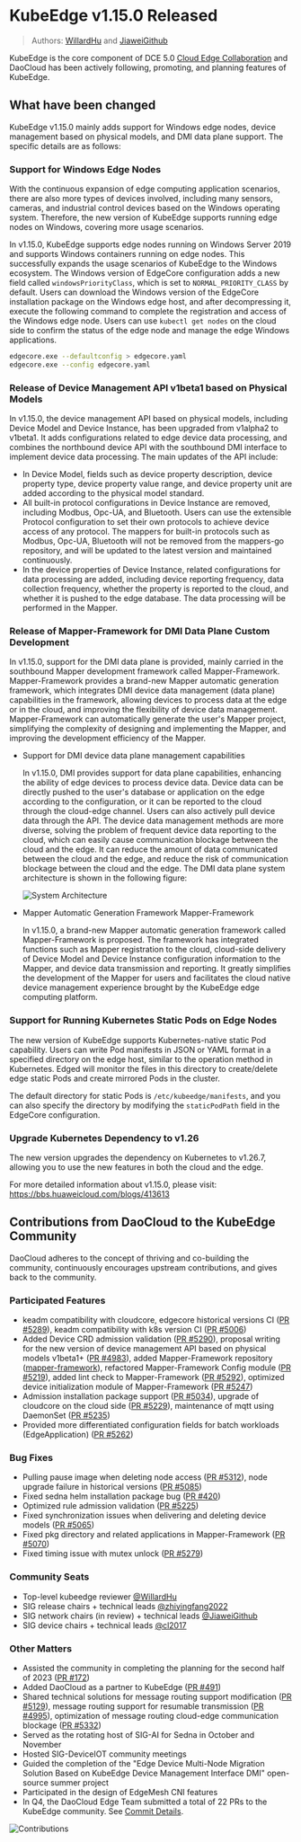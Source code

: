 # KubeEdge v1.15.0 Released

> Authors: [WillardHu](https://github.com/WillardHu) and [JiaweiGithub](https://github.com/JiaweiGithub)

KubeEdge is the core component of DCE 5.0 [Cloud Edge Collaboration](../kant/intro/index.md)
and DaoCloud has been actively following, promoting, and planning features of KubeEdge.

## What have been changed

KubeEdge v1.15.0 mainly adds support for Windows edge nodes, device management based on physical models, and DMI data plane support. The specific details are as follows:

### Support for Windows Edge Nodes

With the continuous expansion of edge computing application scenarios, there are also more types of devices involved, including many sensors, cameras, and industrial control devices based on the Windows operating system. Therefore, the new version of KubeEdge supports running edge nodes on Windows, covering more usage scenarios.

In v1.15.0, KubeEdge supports edge nodes running on Windows Server 2019 and supports Windows containers running on edge nodes. This successfully expands the usage scenarios of KubeEdge to the Windows ecosystem. The Windows version of EdgeCore configuration adds a new field called `windowsPriorityClass`, which is set to `NORMAL_PRIORITY_CLASS` by default. Users can download the Windows version of the EdgeCore installation package on the Windows edge host, and after decompressing it, execute the following command to complete the registration and access of the Windows edge node. Users can use `kubectl get nodes` on the cloud side to confirm the status of the edge node and manage the edge Windows applications.

```sh
edgecore.exe --defaultconfig > edgecore.yaml
edgecore.exe --config edgecore.yaml
```

### Release of Device Management API v1beta1 based on Physical Models

In v1.15.0, the device management API based on physical models, including Device Model and Device Instance, has been upgraded from v1alpha2 to v1beta1. It adds configurations related to edge device data processing, and combines the northbound device API with the southbound DMI interface to implement device data processing. The main updates of the API include:

- In Device Model, fields such as device property description, device property type, device property
  value range, and device property unit are added according to the physical model standard.
- All built-in protocol configurations in Device Instance are removed, including Modbus, Opc-UA, and Bluetooth.
  Users can use the extensible Protocol configuration to set their own protocols to achieve device access of
  any protocol. The mappers for built-in protocols such as Modbus, Opc-UA, Bluetooth will not be removed from
  the mappers-go repository, and will be updated to the latest version and maintained continuously.
- In the device properties of Device Instance, related configurations for data processing are added, including
  device reporting frequency, data collection frequency, whether the property is reported to the cloud, and
  whether it is pushed to the edge database. The data processing will be performed in the Mapper.

### Release of Mapper-Framework for DMI Data Plane Custom Development

In v1.15.0, support for the DMI data plane is provided, mainly carried in the southbound Mapper development framework called Mapper-Framework. Mapper-Framework provides a brand-new Mapper automatic generation framework, which integrates DMI device data management (data plane) capabilities in the framework, allowing devices to process data at the edge or in the cloud, and improving the flexibility of device data management. Mapper-Framework can automatically generate the user's Mapper project, simplifying the complexity of designing and implementing the Mapper, and improving the development efficiency of the Mapper.

- Support for DMI device data plane management capabilities

    In v1.15.0, DMI provides support for data plane capabilities, enhancing the ability of edge devices
    to process device data. Device data can be directly pushed to the user's database or application on the edge
    according to the configuration, or it can be reported to the cloud through the cloud-edge channel. Users can
    also actively pull device data through the API. The device data management methods are more diverse, solving
    the problem of frequent device data reporting to the cloud, which can easily cause communication blockage
    between the cloud and the edge. It can reduce the amount of data communicated between the cloud and the edge,
    and reduce the risk of communication blockage between the cloud and the edge. The DMI data plane system
    architecture is shown in the following figure:

    ![System Architecture](./images/edge01.png)

- Mapper Automatic Generation Framework Mapper-Framework

    In v1.15.0, a brand-new Mapper automatic generation framework called Mapper-Framework is proposed.
    The framework has integrated functions such as Mapper registration to the cloud, cloud-side delivery of
    Device Model and Device Instance configuration information to the Mapper, and device data transmission
    and reporting. It greatly simplifies the development of the Mapper for users and facilitates the
    cloud native device management experience brought by the KubeEdge edge computing platform.

### Support for Running Kubernetes Static Pods on Edge Nodes

The new version of KubeEdge supports Kubernetes-native static Pod capability. Users can write Pod manifests
in JSON or YAML format in a specified directory on the edge host, similar to the operation method in Kubernetes.
Edged will monitor the files in this directory to create/delete edge static Pods and create mirrored Pods in the cluster.

The default directory for static Pods is `/etc/kubeedge/manifests`, and you can also specify
the directory by modifying the `staticPodPath` field in the EdgeCore configuration.

### Upgrade Kubernetes Dependency to v1.26

The new version upgrades the dependency on Kubernetes to v1.26.7, allowing you to use the new features in both the cloud and the edge.

For more detailed information about v1.15.0, please visit: https://bbs.huaweicloud.com/blogs/413613

## Contributions from DaoCloud to the KubeEdge Community

DaoCloud adheres to the concept of thriving and co-building the community, continuously encourages upstream contributions, and gives back to the community.

### Participated Features

- keadm compatibility with cloudcore, edgecore historical versions CI ([PR #5289](https://github.com/kubeedge/kubeedge/pull/5289)),
  keadm compatibility with k8s version CI ([PR #5006](https://github.com/kubeedge/kubeedge/pull/5006))
- Added Device CRD admission validation ([PR #5290](https://github.com/kubeedge/kubeedge/pull/5290)),
  proposal writing for the new version of device management API based on physical models v1beta1+ ([PR #4983](https://github.com/kubeedge/kubeedge/pull/4983)),
  added Mapper-Framework repository ([mapper-framework](https://github.com/kubeedge/mapper-framework)),
  refactored Mapper-Framework Config module ([PR #5219](https://github.com/kubeedge/kubeedge/pull/5219)),
  added lint check to Mapper-Framework ([PR #5292](https://github.com/kubeedge/kubeedge/pull/5292)),
  optimized device initialization module of Mapper-Framework ([PR #5247](https://github.com/kubeedge/kubeedge/pull/5247))
- Admission installation package support ([PR #5034](https://github.com/kubeedge/kubeedge/pull/5034)),
  upgrade of cloudcore on the cloud side ([PR #5229](https://github.com/kubeedge/kubeedge/pull/5229)),
  maintenance of mqtt using DaemonSet ([PR #5235](https://github.com/kubeedge/kubeedge/pull/5235))
- Provided more differentiated configuration fields for batch workloads (EdgeApplication) ([PR #5262](https://github.com/kubeedge/kubeedge/pull/5262))

### Bug Fixes

- Pulling pause image when deleting node access ([PR #5312](https://github.com/kubeedge/kubeedge/pull/5312)),
  node upgrade failure in historical versions ([PR #5085](https://github.com/kubeedge/kubeedge/pull/5085))
- Fixed sedna helm installation package bug ([PR #420](https://github.com/kubeedge/sedna/pull/420))
- Optimized rule admission validation ([PR #5225](https://github.com/kubeedge/kubeedge/pull/5225))
- Fixed synchronization issues when delivering and deleting device models ([PR #5065](https://github.com/kubeedge/kubeedge/pull/5065))
- Fixed pkg directory and related applications in Mapper-Framework ([PR #5070](https://github.com/kubeedge/kubeedge/pull/5070))
- Fixed timing issue with mutex unlock ([PR #5279](https://github.com/kubeedge/kubeedge/pull/5279))

### Community Seats

- Top-level kubeedge reviewer [@WillardHu](https://github.com/WillardHu)
- SIG release chairs + technical leads [@zhiyingfang2022](https://github.com/zhiyingfang2022)
- SIG network chairs (in review) + technical leads [@JiaweiGithub](https://github.com/JiaweiGithub)
- SIG device chairs + technical leads [@cl2017](https://github.com/cl2017)

### Other Matters

- Assisted the community in completing the planning for the second half of 2023 ([PR #172](https://github.com/kubeedge/community/pull/172))
- Added DaoCloud as a partner to KubeEdge ([PR #491](https://github.com/kubeedge/website/pull/491))
- Shared technical solutions for message routing support modification ([PR #5129](https://github.com/kubeedge/kubeedge/issues/5129)),
  message routing support for resumable transmission ([PR #4995](https://github.com/kubeedge/kubeedge/issues/4995)),
  optimization of message routing cloud-edge communication blockage ([PR #5332](https://github.com/kubeedge/kubeedge/issues/5332))
- Served as the rotating host of SIG-AI for Sedna in October and November
- Hosted SIG-DeviceIOT community meetings
- Guided the completion of the "Edge Device Multi-Node Migration Solution Based on KubeEdge Device Management Interface DMI" open-source summer project
- Participated in the design of EdgeMesh CNI features
- In Q4, the DaoCloud Edge Team submitted a total of 22 PRs to the KubeEdge community.
  See [Commit Details](https://kubeedge.devstats.cncf.io/d/56/company-commits-table?orgId=1&from=now-90d&to=now&var-repogroups=kubeedge&var-companies=DaoCloud%20Network%20Technology%20Co.%20Ltd.).

![Contributions](./images/edge02.png)
